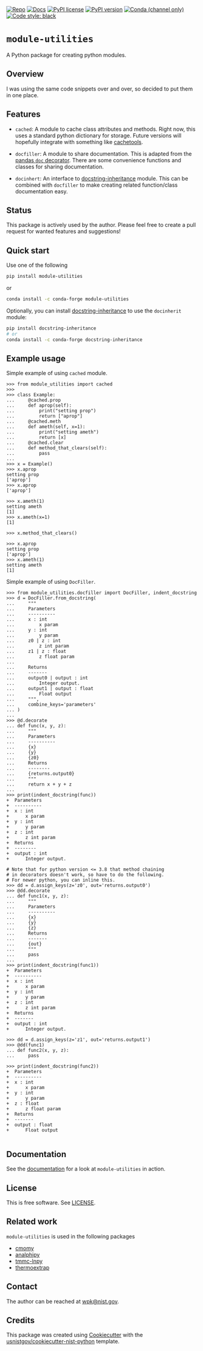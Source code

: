 <!-- markdownlint-disable MD041 -->

[![Repo][repo-badge]][repo-link] [![Docs][docs-badge]][docs-link]
[![PyPI license][license-badge]][license-link]
[![PyPI version][pypi-badge]][pypi-link]
[![Conda (channel only)][conda-badge]][conda-link]
[![Code style: black][black-badge]][black-link]

<!--
  For more badges, see
  https://shields.io/category/other
  https://naereen.github.io/badges/
  [pypi-badge]: https://badge.fury.io/py/module-utilities
-->

[black-badge]: https://img.shields.io/badge/code%20style-black-000000.svg
[black-link]: https://github.com/psf/black
[pypi-badge]: https://img.shields.io/pypi/v/module-utilities
[pypi-link]: https://pypi.org/project/module-utilities
[docs-badge]: https://img.shields.io/badge/docs-sphinx-informational
[docs-link]: https://pages.nist.gov/module-utilities/
[repo-badge]: https://img.shields.io/badge/--181717?logo=github&logoColor=ffffff
[repo-link]: https://github.com/usnistgov/module-utilities
[conda-badge]: https://img.shields.io/conda/v/conda-forge/module-utilities
[conda-link]: https://anaconda.org/conda-forge/module-utilities
[license-badge]: https://img.shields.io/pypi/l/cmomy?color=informational
[license-link]: https://github.com/usnistgov/module-utilities/blob/main/LICENSE

<!-- other links -->

[cachetools]: https://github.com/tkem/cachetools/

# `module-utilities`

A Python package for creating python modules.

## Overview

I was using the same code snippets over and over, so decided to put them in one
place.

## Features

- `cached`: A module to cache class attributes and methods. Right now, this uses
  a standard python dictionary for storage. Future versions will hopefully
  integrate with something like [cachetools].

- `docfiller`: A module to share documentation. This is adapted from the
  [pandas `doc` decorator](https://github.com/pandas-dev/pandas/blob/main/pandas/util/_decorators.py).
  There are some convenience functions and classes for sharing documentation.

- `docinhert`: An interface to [docstring-inheritance] module. This can be
  combined with `docfiller` to make creating related function/class
  documentation easy.

[docstring-inheritance]: https://github.com/AntoineD/docstring-inheritance

## Status

This package is actively used by the author. Please feel free to create a pull
request for wanted features and suggestions!

## Quick start

Use one of the following

```bash
pip install module-utilities
```

or

```bash
conda install -c conda-forge module-utilities
```

Optionally, you can install [docstring-inheritance] to use the `docinherit`
module:

```bash
pip install docstring-inheritance
# or
conda install -c conda-forge docstring-inheritance
```

## Example usage

Simple example of using `cached` module.

```pycon
>>> from module_utilities import cached
>>>
>>> class Example:
...     @cached.prop
...     def aprop(self):
...         print("setting prop")
...         return ["aprop"]
...     @cached.meth
...     def ameth(self, x=1):
...         print("setting ameth")
...         return [x]
...     @cached.clear
...     def method_that_clears(self):
...         pass
...
>>> x = Example()
>>> x.aprop
setting prop
['aprop']
>>> x.aprop
['aprop']

>>> x.ameth(1)
setting ameth
[1]
>>> x.ameth(x=1)
[1]

>>> x.method_that_clears()

>>> x.aprop
setting prop
['aprop']
>>> x.ameth(1)
setting ameth
[1]

```

Simple example of using `DocFiller`.

```pycon
>>> from module_utilities.docfiller import DocFiller, indent_docstring
>>> d = DocFiller.from_docstring(
...     """
...     Parameters
...     ----------
...     x : int
...         x param
...     y : int
...         y param
...     z0 | z : int
...         z int param
...     z1 | z : float
...         z float param
...
...     Returns
...     -------
...     output0 | output : int
...         Integer output.
...     output1 | output : float
...         Float output
...     """,
...     combine_keys='parameters'
... )
...
>>> @d.decorate
... def func(x, y, z):
...     """
...     Parameters
...     ----------
...     {x}
...     {y}
...     {z0}
...     Returns
...     --------
...     {returns.output0}
...     """
...     return x + y + z
...
>>> print(indent_docstring(func))
+  Parameters
+  ----------
+  x : int
+      x param
+  y : int
+      y param
+  z : int
+      z int param
+  Returns
+  --------
+  output : int
+      Integer output.

# Note that for python version <= 3.8 that method chaining
# in decorators doesn't work, so have to do the following.
# For newer python, you can inline this.
>>> dd = d.assign_keys(z='z0', out='returns.output0')
>>> @dd.decorate
... def func1(x, y, z):
...     """
...     Parameters
...     ----------
...     {x}
...     {y}
...     {z}
...     Returns
...     -------
...     {out}
...     """
...     pass
...
>>> print(indent_docstring(func1))
+  Parameters
+  ----------
+  x : int
+      x param
+  y : int
+      y param
+  z : int
+      z int param
+  Returns
+  -------
+  output : int
+      Integer output.

>>> dd = d.assign_keys(z='z1', out='returns.output1')
>>> @dd(func1)
... def func2(x, y, z):
...     pass

>>> print(indent_docstring(func2))
+  Parameters
+  ----------
+  x : int
+      x param
+  y : int
+      y param
+  z : float
+      z float param
+  Returns
+  -------
+  output : float
+      Float output


```

<!-- end-docs -->

## Documentation

See the [documentation][docs-link] for a look at `module-utilities` in action.

## License

This is free software. See [LICENSE][license-link].

## Related work

`module-utilities` is used in the following packages

- [cmomy]
- [analphipy]
- [tmmc-lnpy]
- [thermoextrap]

[cmomy]: https://github.com/usnistgov/cmomy
[analphipy]: https://github.com/usnistgov/analphipy
[tmmc-lnpy]: https://github.com/usnistgov/tmmc-lnpy
[thermoextrap]: https://github.com/usnistgov/thermoextrap

## Contact

The author can be reached at <wpk@nist.gov>.

## Credits

This package was created using
[Cookiecutter](https://github.com/audreyr/cookiecutter) with the
[usnistgov/cookiecutter-nist-python](https://github.com/usnistgov/cookiecutter-nist-python)
template.
